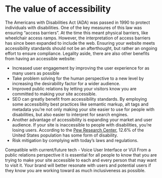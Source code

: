 # The value of accessibility

The Americans with Disabilities Act \(ADA\) was passed in 1990 to protect individuals with disabilities. One of the key measures of this law was ensuring “access barriers”. At the time this meant physical barriers, like wheelchair access ramps. However, the interpretation of access barriers has since been expanded to include the web. Ensuring your website meets accessibility standards should not be an afterthought, but rather an ongoing effort to ensure compliance. Legality aside, there are also other benefits from having an accessible website:

* Increased user engagement by improving the user experience for as many users as possible
* Take problem solving for the human perspective to a new level by increasing the desirability factor for a wider audience.
* Improved public relations by letting your visitors know you are committed  to making your site accessible.
* SEO can greatly benefit from accessibility standards. By employing some accessibility best practices like semantic markup, alt tags and metadata you’re not only making your site easier to use for people with disabilities, but also easier to interpret for search engines.
* Another advantage of accessibility is expanding your market and user audience. If your site is inaccessible to people with disabilities, you’re losing users. According to the [Pew Research Center](https://www.pewresearch.org/fact-tank/2017/07/27/7-facts-about-americans-with-disabilities/), 12.6% of the United States population has some form of disability.
* Risk mitigation by complying with today’s laws and regulations.

Compatible with current/future tech - Voice User Interface or VUI From a public relations perspective it is essential for all people to know that you are trying to make your site accessible to each and every person that may want to visit it. Your brand will better resonate with users and potential users if they know you are working toward as much inclusiveness as possible.

